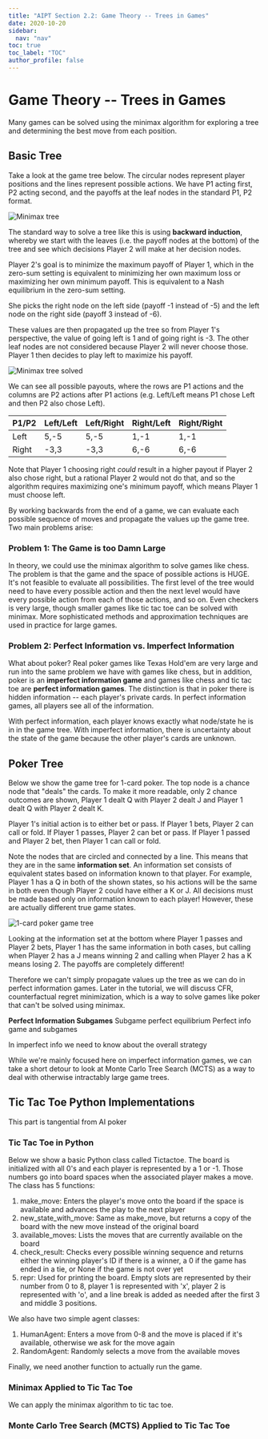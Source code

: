```yaml
---
title: "AIPT Section 2.2: Game Theory -- Trees in Games"
date: 2020-10-20
sidebar:
  nav: "nav"
toc: true
toc_label: "TOC"
author_profile: false
---
```


<!-- 
https://github.com/tansey/rl-tictactoe
http://nebula.wsimg.com/2d2a94c30e2aec281d0fe9d6cd233962?AccessKeyId=4F0E80116E133E66881C&disposition=0&alloworigin=1
https://www.kaggle.com/learn/intro-to-game-ai-and-reinforcement-learning

MCTS
https://github.com/rockman25/AtomosGo/blob/master/dlgo/mcts.py 
https://int8.io/monte-carlo-tree-search-beginners-guide/
https://www.davidsilver.uk/wp-content/uploads/2020/03/smooth_uct.pdf
Exploitation vs. exploration (restaurant, ads, oil locations, best moves in games)
-->

# Game Theory -- Trees in Games
Many games can be solved using the minimax algorithm for exploring a tree and determining the best move from each position. 

## Basic Tree
Take a look at the game tree below. The circular nodes represent player positions and the lines represent possible actions. We have P1 acting first, P2 acting second, and the payoffs at the leaf nodes in the standard P1, P2 format. 

![Minimax tree](../assets/section2/trees/minimax.png)

The standard way to solve a tree like this is using **backward induction**, whereby we start with the leaves (i.e. the payoff nodes at the bottom) of the tree and see which decisions Player 2 will make at her decision nodes. 

Player 2's goal is to minimize the maximum payoff of Player 1, which in the zero-sum setting is equivalent to minimizing her own maximum loss or maximizing her own minimum payoff. This is equivalent to a Nash equilibrium in the zero-sum setting. 

She picks the right node on the left side (payoff -1 instead of -5) and the left node on the right side (payoff 3 instead of -6). 

These values are then propagated up the tree so from Player 1's perspective, the value of going left is 1 and of going right is -3. The other leaf nodes are not considered because Player 2 will never choose those. Player 1 then decides to play left to maximize his payoff. 

![Minimax tree solved](../assets/section2/trees/minimax2.png)

We can see all possible payouts, where the rows are P1 actions and the columns are P2 actions after P1 actions (e.g. Left/Left means P1 chose Left and then P2 also chose Left).

| P1/P2  | Left/Left | Left/Right | Right/Left | Right/Right |
|---|---|---|---|---|
| Left  | 5,-5  | 5,-5  | 1,-1  | 1,-1 |
| Right  | -3,3  | -3,3 | 6,-6  | 6,-6 |

Note that Player 1 choosing right *could* result in a higher payout if Player 2 also chose right, but a rational Player 2 would not do that, and so the algorithm requires maximizing one's minimum payoff, which means Player 1 must choose left. 

By working backwards from the end of a game, we can evaluate each possible sequence of moves and propagate the values up the game tree. Two main problems arise: 

### Problem 1: The Game is too Damn Large

In theory, we could use the minimax algorithm to solve games like chess. The problem is that the game and the space of possible actions is HUGE. It's not feasible to evaluate all possibilities. The first level of the tree would need to have every possible action and then the next level would have every possible action from each of those actions, and so on. Even checkers is very large, though smaller games like tic tac toe can be solved with minimax. More sophisticated methods and approximation techniques are used in practice for large games. 

### Problem 2: Perfect Information vs. Imperfect Information

What about poker? Real poker games like Texas Hold'em are very large and run into the same problem we have with games like chess, but in addition, poker is an **imperfect information game** and games like chess and tic tac toe are **perfect information games**. The distinction is that in poker there is hidden information -- each player's private cards. In perfect information games, all players see all of the information. 

With perfect information, each player knows exactly what node/state he is in in the game tree. With imperfect information, there is uncertainty about the state of the game because the other player's cards are unknown.

## Poker Tree

Below we show the game tree for 1-card poker. The top node is a chance node that "deals" the cards. To make it more readable, only 2 chance outcomes are shown, Player 1 dealt Q with Player 2 dealt J and Player 1 dealt Q with Player 2 dealt K. 

Player 1's initial action is to either bet or pass. If Player 1 bets, Player 2 can call or fold. If Player 1 passes, Player 2 can bet or pass. If Player 1 passed and Player 2 bet, then Player 1 can call or fold. 

Note the nodes that are circled and connected by a line. This means that they are in the same **information set**. An information set consists of equivalent states based on information known to that player. For example, Player 1 has a Q in both of the shown states, so his actions will be the same in both even though Player 2 could have either a K or J. All decisions must be made based only on information known to each player! However, these are actually different true game states.

![1-card poker game tree](../assets/section2/trees/infoset2.png)

Looking at the information set at the bottom where Player 1 passes and Player 2 bets, Player 1 has the same information in both cases, but calling when Player 2 has a J means winning 2 and calling when Player 2 has a K means losing 2. The payoffs are completely different! 

Therefore we can't simply propagate values up the tree as we can do in perfect information games. Later in the tutorial, we will discuss CFR, counterfactual regret minimization, which is a way to solve games like poker that can't be solved using minimax. 

**Perfect Information Subgames**
Subgame perfect equilibrium
Perfect info game and subgames

In imperfect info we need to know about the overall strategy

While we're mainly focused here on imperfect information games, we can take a short detour to look at Monte Carlo Tree Search (MCTS) as a way to deal with otherwise intractably large game trees. 

## Tic Tac Toe Python Implementations
This part is tangential from AI poker

### Tic Tac Toe in Python
Below we show a basic Python class called Tictactoe. The board is initialized with all 0's and each player is represented by a 1 or -1. Those numbers go into board spaces when the associated player makes a move. The class has 5 functions: 

1. make_move: Enters the player's move onto the board if the space is available and advances the play to the next player
2. new_state_with_move: Same as make_move, but returns a copy of the board with the new move instead of the original board
3. available_moves: Lists the moves that are currently available on the board
4. check_result: Checks every possible winning sequence and returns either the winning player's ID if there is a winner, a 0 if the game has ended in a tie, or None if the game is not over yet
5. repr: Used for printing the board. Empty slots are represented by their number from 0 to 8, player 1 is represented with 'x', player 2 is represented with 'o', and a line break is added as needed after the first 3 and middle 3 positions.

We also have two simple agent classes: 
1. HumanAgent: Enters a move from 0-8 and the move is placed if it's available, otherwise we ask for the move again
2. RandomAgent: Randomly selects a move from the available moves

Finally, we need another function to actually run the game. 

### Minimax Applied to Tic Tac Toe
We can apply the minimax algorithm to tic tac toe. 

### Monte Carlo Tree Search (MCTS) Applied to Tic Tac Toe
